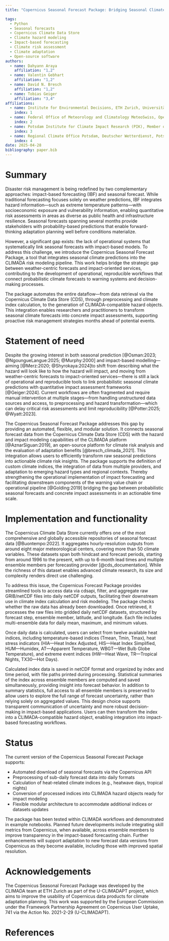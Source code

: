 ```yaml
---
title: "Copernicus Seasonal Forecast Package: Bridging Seasonal Climate Predictions and Impact-Based Forecasting for Operational Risk Assessment"

tags:
  - Python
  - Seasonal forecasts
  - Copernicus Climate Data Store
  - Climate hazard modeling
  - Impact-based forecasting
  - Climate risk assessment
  - Climate adaptation
  - Open-source software
authors:
  - name: Dahyann Araya
    affiliation: "1,2"
  - name: Valentin Gebhart
    affiliation: "1,2"
  - name: David N. Bresch
    affiliation: "1,2"
  - name: Tobias Geiger
    affiliation: "3,4"
affiliations:
  - name: Institute for Environmental Decisions, ETH Zurich, Universitätstr. 22, 8092 Zurich, Switzerland
    index: 1
  - name: Federal Office of Meteorology and Climatology MeteoSwiss, Operation Center 1, P.O. Box 257, 8058 Zurich-Airport, Switzerland
    index: 2
  - name: Potsdam Institute for Climate Impact Research (PIK), Member of the Leibniz Association, Potsdam, Germany
    index: 3
  - name: Regional Climate Office Potsdam, Deutscher Wetterdienst, Potsdam, Germany
    index: 4
date: 2025-04-28
bibliography: paper.bib
---
```


# Summary

Disaster risk management is being redefined  by two complementary approaches: impact-based forecasting (IBF) and seasonal forecast. While traditional forecasting focuses solely on weather predictions, IBF integrates hazard information—such as extreme temperature patterns—with socioeconomic exposure and vulnerability information, enabling quantitative risk assessments in areas as diverse as public health and infrastructure resilience.  Seasonal forecasts spanning several months provide stakeholders with probability-based predictions that enable forward-thinking adaptation planning well before conditions materialize.

However, a significant gap exists: the lack of operational systems that systematically link seasonal forecasts with impact-based models. To address this challenge, we introduce the Copernicus Seasonal Forecast Package, a tool that integrates seasonal climate predictions into the CLIMADA risk modeling pipeline. This work helps bridge the strategic gap between weather-centric forecasts and impact-oriented services, contributing to the development of operational, reproducible workflows that connect probabilistic climate forecasts to warning systems and decision-making processes.

The package automates the entire dataflow—from data retrieval via the Copernicus Climate Data Store (CDS), through preprocessing and climate index calculation, to the generation of CLIMADA-compatible hazard objects. This integration enables researchers and practitioners to transform seasonal climate forecasts into concrete impact assessments, supporting proactive risk management strategies months ahead of potential events.

# Statement of need

Despite the growing interest in both seasonal prediction [@Osman:2023; @NgoungueLangue:2025; @Murphy:2000] and impact-based modelling—aiming [@Merz:2020; @Shyrokaya:2024]to shift from describing what the hazard will look like to how the hazard will impact, and moving from weather-centric forecasts to impact-oriented services—there is still a lack of operational and reproducible tools to link probabilistic seasonal climate predictions with quantitative impact assessment frameworks [@Geiger:2024]. Current workflows are often fragmented and require manual intervention at multiple stages—from handling unstructured data sources and access, to preprocessing and hazard transformation—which can delay critical risk assessments and limit reproducibility [@Potter:2025; @Wyatt:2023]. 

The Copernicus Seasonal Forecast Package addresses this gap by providing an automated, flexible, and modular solution. It connects seasonal forecast data from the Copernicus Climate Data Store (CDS) with the hazard and impact modeling capabilities of the CLIMADA platform [@AznarSiguan:2019], an open-source platform for climate risk analysis and the evaluation of adaptation benefits [@bresch_climada_2021]. This integration allows users to efficiently transform raw seasonal predictions into actionable climate risk insights. The package supports the definition of custom climate indices, the integration of data from multiple providers, and adaptation to emerging hazard types and regional contexts. Thereby strengthening the operational implementation of impact forecasting and facilitating downstream components of the warning value chain or operational pipeline [@Golding:2019] bridging the gap between probabilistic seasonal forecasts and concrete impact assessments in an actionable time scale. 

# Implementation and functionality

The Copernicus Climate Data Store currently offers one of the most comprehensive and globally accessible repositories of seasonal forecast data [@Buontempo:2022]. It aggregates hourly-resolution outputs from around eight major meteorological centers, covering more than 50 climate variables. These datasets span both hindcast and forecast periods, starting from around 1996 to the present, with up to 6-month lead times and multiple ensemble members per forecasting provider [@cds_documentation]. While the richness of this dataset enables advanced climate research, its size and complexity renders direct use challenging.

To address this issue, the Copernicus Forecast Package provides streamlined tools to access data via cdsapi, filter, and aggregate raw GRIB/netCDF files into daily netCDF outputs, facilitating their downstream use in climate index calculation and risk modeling. The package checks whether the raw data has already been downloaded. Once retrieved, it processes the raw files into gridded daily netCDF datasets, structured by forecast step, ensemble member, latitude, and longitude. Each file includes multi-ensemble data for daily mean, maximum, and minimum values.

Once daily data is calculated, users can select from twelve available heat indices, including temperature-based indices (Tmean, Tmin, Tmax), heat stress indicators (HIA—Heat Index Adjusted, HIS—Heat Index Simplified, HUM—Humidex, AT—Apparent Temperature, WBGT—Wet Bulb Globe Temperature), and extreme event indices (HW—Heat Wave, TR—Tropical Nights, TX30—Hot Days).

Calculated index data is saved in netCDF format and organized by index and time period, with file paths printed during processing. Statistical summaries of the index across ensemble members are computed and saved simultaneously, providing insight into forecast behavior. In addition to summary statistics, full access to all ensemble members is preserved to allow users to explore the full range of forecast uncertainty, rather than relying solely on aggregated values. This design choice supports transparent communication of uncertainty and more robust decision-making in impact-based applications. Users can then transform the index into a CLIMADA-compatible hazard object, enabling integration into impact-based forecasting workflows.

# Status

The current version of the Copernicus Seasonal Forecast Package supports:

- Automated download of seasonal forecasts via the Copernicus API
- Preprocessing of sub-daily forecast data into daily formats
- Calculation of heat-related climate indices (e.g., heatwave days, tropical nights)
- Conversion of processed indices into CLIMADA hazard objects ready for impact modeling
- Flexible modular architecture to accommodate additional indices or datasets updates

The package has been tested within CLIMADA workflows and demonstrated in example notebooks. Planned future developments include integrating skill metrics from Copernicus, when available, across ensemble members to improve transparency in the impact-based forecasting chain. Further enhancements will support adaptation to new forecast data versions from Copernicus as they become available, including those with improved spatial resolution.

# Acknowledgements

The Copernicus Seasonal Forecast Package was developed by the CLIMADA team at ETH Zurich as part of the U-CLIMADAPT project, which aims to improve the usability of Copernicus data products for climate adaptation planning.
This work was supported by the European Commission under the Framework Partnership Agreement on Copernicus User Uptake, 741 via the Action No. 2021-2-29 (U-CLIMADAPT). 

# References
